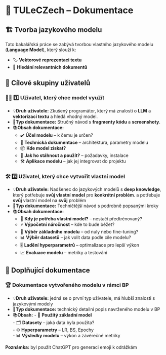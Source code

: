 # 📜 TULeCZech – Dokumentace

## 🏗️ Tvorba jazykového modelu 

Tato bakalářská práce se zabývá tvorbou vlastního jazykového modelu (**Language Model**), který slouží k:  

- 🏷️ **Vektorové reprezentaci textu**  
- 🔎 **Hledání relevantních dokumentů** 


## 🎯 Cílové skupiny uživatelů 

### 🧑‍💻 1️⃣ Uživatel, který chce model **využít**

 - 💡**Druh uživatele:** Zkušený programátor, který má znalosti o **LLM** a **vektorizaci textu** a hledá vhodný model. 
 - 📄**Typ dokumentace:** Stručný návod s **fragmenty kódu** a **screenshoty**.
 - 📚**Obsah dokumentace:**
    - ✔️ **Účel modelu** – k čemu je určen?  
    - 📌 **Technická dokumentace** – architektura, parametry modelu  
    - 📦 **Kde model získat?**  
    - 🔽 **Jak ho stáhnout a použít?** – požadavky, instalace  
    - 🛠️ **Aplikace modelu** – jak jej integrovat do projektu  

### 🛠️ 2️⃣ Uživatel, který chce **vytvořit vlastní model**  

 - 💡**Druh uživatele:** Nadšenec do jazykových modelů s **deep knowledge**, který potřebuje **svůj vlastní model** pro **konkrétní problém**.  a potřebuje **svůj** vlastní model na **svůj** problém
 - 📄**Typ dokumentace:** Techničtější návod s podrobně popsanými kroky
 - 📚**Obsah dokumentace:**
    - 🧐 **Kdy je potřeba vlastní model?** – nestačí předtrénovaný?  
    - ⚡ **Výpočetní náročnost** – kde to bude běžet?  
    - 🧠 **Výběr základního modelu** – od nuly nebo fine-tuning?  
    - 📊 **Výběr datasetů** – jak volit data podle cíle modelu?  
    - 🎚️ **Ladění hyperparametrů** – optimalizace pro lepší výkon  
    - 📈 **Evaluace modelu** – metriky a testování  


## 📖 Doplňující dokumentace  

### 🏆 Dokumentace vytvořeného modelu v rámci BP  

 - 💡**Druh uživatele:** jedná se o první typ uživatele, má hlubší znalosti s jazykovými modely
 - 📄**Typ dokumentace:** technický detailní popis navrženého modelu v BP
 - 📚**Obsah:**
        - 🧩 **Použitý základní model**  
        - 🗂️ **Datasety** – jaká data byla použita?  
        - ⚙️ **Hyperparametry** – LR, BS, Epochy  
        - 📊 **Výsledky modelu** – výkon a závěrečné metriky

**Poznámka:** byl použit ChatGPT pro generaci emoji k odrážkám
